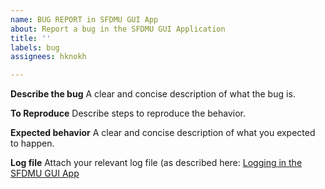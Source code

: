 ```yaml
---
name: BUG REPORT in SFDMU GUI App
about: Report a bug in the SFDMU GUI Application
title: ''
labels: bug
assignees: hknokh

---
```


**Describe the bug**
A clear and concise description of what the bug is.

**To Reproduce**
Describe steps to reproduce the behavior.

**Expected behavior**
A clear and concise description of what you expected to happen.

**Log file**
Attach your relevant log file (as described here: [Logging in the SFDMU GUI App](https://help.sfdmu.com/sfdmu-gui-app#logging)

